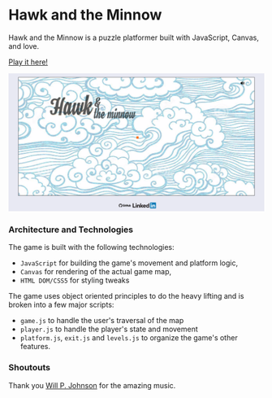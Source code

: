 # Hawk and the Minnow

Hawk and the Minnow is a puzzle platformer built with JavaScript, Canvas, and love.

[Play it here!](https://seanchowdhury.github.io)

![hey](/app/assets/images/productionpic.png)

### Architecture and Technologies

The game is built with the  following technologies:

- `JavaScript` for building the game's movement and platform logic,
- `Canvas` for rendering of the actual game map,
- `HTML DOM/CSS5` for styling tweaks

The game uses object oriented principles to do the heavy lifting and is broken into a few major scripts:

- `game.js` to handle the user's traversal of the map
- `player.js` to handle the player's state and movement
- `platform.js`, `exit.js` and `levels.js` to organize the game's other features.


### Shoutouts

Thank you [Will P. Johnson](https://github.com/willpjohnson) for the amazing music.
